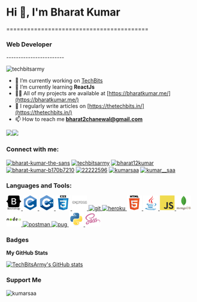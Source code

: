 <h1 align="left">Hi 👋, I'm Bharat Kumar</h1>
=========================================
<h3 align="left">Web Developer</h3>
------------------------

<p align="left"> <img src="https://komarev.com/ghpvc/?username=techbitsarmy&label=Profile%20views&color=0e75b6&style=flat" alt="techbitsarmy" /> </p>

- 🔭 I’m currently working on [TechBits](https://thetechbits.in/)
- 🌱 I’m currently learning **ReactJs**
- 👨‍💻 All of my projects are available at [https://bharatkumar.me/](https://bharatkumar.me/)
- 📝 I regularly write articles on [https://thetechbits.in/](https://thetechbits.in/)
- 📫 How to reach me **bharat2chanewal@gmail.com**

<a href="https://www.twitter.com/bharat12kumar" target="_blank" rel="noreferrer"><img
src="https://img.shields.io/twitter/follow/bharat12kumar?logo=twitter&style=for-the-badge&color=a855f7&labelColor=1c1917"
/></a><a href="https://www.github.com/techbitsarmy" target="_blank" rel="noreferrer"><img
src="https://img.shields.io/github/followers/techbitsarmy?logo=github&style=for-the-badge&color=a855f7&labelColor=1c1917" /></a>

<h3 align="left">Connect with me:</h3>
<p align="left">
<a href="https://codepen.io/bharat-kumar-the-sans" target="blank"><img align="center" src="https://raw.githubusercontent.com/rahuldkjain/github-profile-readme-generator/master/src/images/icons/Social/codepen.svg" alt="bharat-kumar-the-sans" height="30" width="40" /></a>
<a href="https://dev.to/techbitsarmy" target="blank"><img align="center" src="https://raw.githubusercontent.com/rahuldkjain/github-profile-readme-generator/master/src/images/icons/Social/devto.svg" alt="techbitsarmy" height="30" width="40" /></a>
<a href="https://twitter.com/bharat12kumar" target="blank"><img align="center" src="https://raw.githubusercontent.com/rahuldkjain/github-profile-readme-generator/master/src/images/icons/Social/twitter.svg" alt="bharat12kumar" height="30" width="40" /></a>
<a href="https://linkedin.com/in/bharat-kumar-b170b7210" target="blank"><img align="center" src="https://raw.githubusercontent.com/rahuldkjain/github-profile-readme-generator/master/src/images/icons/Social/linked-in-alt.svg" alt="bharat-kumar-b170b7210" height="30" width="40" /></a>
<a href="https://stackoverflow.com/users/22222596" target="blank"><img align="center" src="https://raw.githubusercontent.com/rahuldkjain/github-profile-readme-generator/master/src/images/icons/Social/stack-overflow.svg" alt="22222596" height="30" width="40" /></a>
<a href="https://kaggle.com/kumarsaa" target="blank"><img align="center" src="https://raw.githubusercontent.com/rahuldkjain/github-profile-readme-generator/master/src/images/icons/Social/kaggle.svg" alt="kumarsaa" height="30" width="40" /></a>
<a href="https://instagram.com/kumar__saa" target="blank"><img align="center" src="https://raw.githubusercontent.com/rahuldkjain/github-profile-readme-generator/master/src/images/icons/Social/instagram.svg" alt="kumar__saa" height="30" width="40" /></a>
</p>

<h3 align="left">Languages and Tools:</h3>
<p align="left"> <a href="https://getbootstrap.com" target="_blank" rel="noreferrer"> <img src="https://raw.githubusercontent.com/devicons/devicon/master/icons/bootstrap/bootstrap-plain-wordmark.svg" alt="bootstrap" width="40" height="40"/> </a> <a href="https://www.cprogramming.com/" target="_blank" rel="noreferrer"> <img src="https://raw.githubusercontent.com/devicons/devicon/master/icons/c/c-original.svg" alt="c" width="40" height="40"/> </a> <a href="https://www.w3schools.com/cpp/" target="_blank" rel="noreferrer"> <img src="https://raw.githubusercontent.com/devicons/devicon/master/icons/cplusplus/cplusplus-original.svg" alt="cplusplus" width="40" height="40"/> </a> <a href="https://www.w3schools.com/css/" target="_blank" rel="noreferrer"> <img src="https://raw.githubusercontent.com/devicons/devicon/master/icons/css3/css3-original-wordmark.svg" alt="css3" width="40" height="40"/> </a> <a href="https://expressjs.com" target="_blank" rel="noreferrer"> <img src="https://raw.githubusercontent.com/devicons/devicon/master/icons/express/express-original-wordmark.svg" alt="express" width="40" height="40"/> </a> <a href="https://git-scm.com/" target="_blank" rel="noreferrer"> <img src="https://www.vectorlogo.zone/logos/git-scm/git-scm-icon.svg" alt="git" width="40" height="40"/> </a> <a href="https://heroku.com" target="_blank" rel="noreferrer"> <img src="https://www.vectorlogo.zone/logos/heroku/heroku-icon.svg" alt="heroku" width="40" height="40"/> </a> <a href="https://www.w3.org/html/" target="_blank" rel="noreferrer"> <img src="https://raw.githubusercontent.com/devicons/devicon/master/icons/html5/html5-original-wordmark.svg" alt="html5" width="40" height="40"/> </a> <a href="https://www.java.com" target="_blank" rel="noreferrer"> <img src="https://raw.githubusercontent.com/devicons/devicon/master/icons/java/java-original.svg" alt="java" width="40" height="40"/> </a> <a href="https://developer.mozilla.org/en-US/docs/Web/JavaScript" target="_blank" rel="noreferrer"> <img src="https://raw.githubusercontent.com/devicons/devicon/master/icons/javascript/javascript-original.svg" alt="javascript" width="40" height="40"/> </a> <a href="https://www.mongodb.com/" target="_blank" rel="noreferrer"> <img src="https://raw.githubusercontent.com/devicons/devicon/master/icons/mongodb/mongodb-original-wordmark.svg" alt="mongodb" width="40" height="40"/> </a> <a href="https://nodejs.org" target="_blank" rel="noreferrer"> <img src="https://raw.githubusercontent.com/devicons/devicon/master/icons/nodejs/nodejs-original-wordmark.svg" alt="nodejs" width="40" height="40"/> </a> <a href="https://postman.com" target="_blank" rel="noreferrer"> <img src="https://www.vectorlogo.zone/logos/getpostman/getpostman-icon.svg" alt="postman" width="40" height="40"/> </a> <a href="https://pugjs.org" target="_blank" rel="noreferrer"> <img src="https://cdn.worldvectorlogo.com/logos/pug.svg" alt="pug" width="40" height="40"/> </a> <a href="https://www.python.org" target="_blank" rel="noreferrer"> <img src="https://raw.githubusercontent.com/devicons/devicon/master/icons/python/python-original.svg" alt="python" width="40" height="40"/> </a> <a href="https://sass-lang.com" target="_blank" rel="noreferrer"> <img src="https://raw.githubusercontent.com/devicons/devicon/master/icons/sass/sass-original.svg" alt="sass" width="40" height="40"/> </a> </p>

### Badges
<b>My GitHub Stats</b>

<a href="http://www.github.com/techbitsarmy"><img src="https://github-readme-stats.vercel.app/api?username=techbitsarmy&show_icons=true&hide=&count_private=true&title_color=a855f7&text_color=ffffff&icon_color=a855f7&bg_color=1c1917&hide_border=true&show_icons=true" alt="TechBitsArmy's GitHub stats" /></a>

### Support Me
<p><a href="https://www.buymeacoffee.com/kumarsaa"> <img align="left" src="https://cdn.buymeacoffee.com/buttons/v2/default-yellow.png" height="50" width="210" alt="kumarsaa" /></a></p><br><br>

